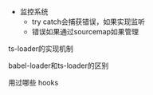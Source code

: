- 监控系统
  - try catch会捕获错误，如果实现监听
  - 错误如果通过sourcemap如果管理

ts-loader的实现机制

babel-loader和ts-loader的区别

用过哪些 hooks



